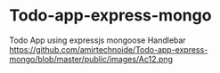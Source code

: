# Todo-app-express-mongo
Todo App using expressjs mongoose Handlebar
https://github.com/amirtechnoide/Todo-app-express-mongo/blob/master/public/images/Ac12.png  
